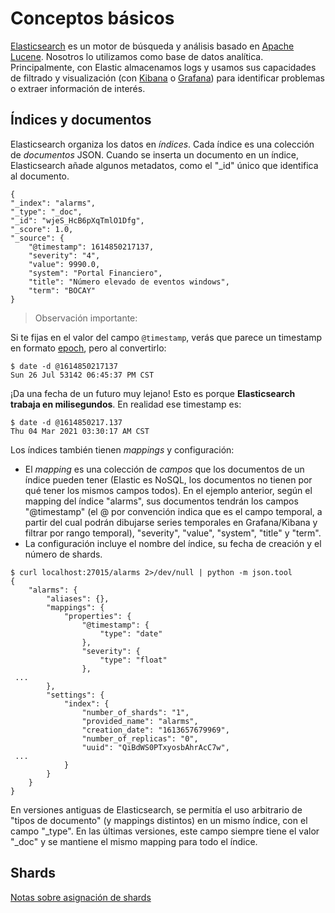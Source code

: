 # Conceptos básicos

[Elasticsearch](https://www.elastic.co/es/what-is/elasticsearch) es un motor de búsqueda y análisis basado en [Apache Lucene](https://lucene.apache.org/). Nosotros lo utilizamos como base de datos analítica. Principalmente, con Elastic almacenamos logs y usamos sus capacidades de filtrado y visualización (con [Kibana](https://www.elastic.co/es/what-is/kibana) o [Grafana](https://grafana.com/grafana/)) para identificar problemas o extraer información de interés.

## Índices y documentos

Elasticsearch organiza los datos en *índices*. Cada índice es una colección de *documentos* JSON. Cuando se inserta un documento en un índice, Elasticsearch añade algunos metadatos, como el "_id" único que identifica al documento.

```
{
"_index": "alarms",
"_type": "_doc",
"_id": "wjeS_HcB6pXqTmlO1Dfg",
"_score": 1.0,
"_source": {
    "@timestamp": 1614850217137,
    "severity": "4",
    "value": 9990.0,
    "system": "Portal Financiero",
    "title": "Número elevado de eventos windows",
    "term": "BOCAY"
}
```

> Observación importante:

Si te fijas en el valor del campo `@timestamp`, verás que parece un timestamp en formato [epoch](https://en.wikipedia.org/wiki/Unix_time), pero al convertirlo:

```
$ date -d @1614850217137
Sun 26 Jul 53142 06:45:37 PM CST
```

¡Da una fecha de un futuro muy lejano! Esto es porque **Elasticsearch trabaja en milisegundos**. En realidad ese timestamp es:

```
$ date -d @1614850217.137
Thu 04 Mar 2021 03:30:17 AM CST
```

Los índices también tienen *mappings* y configuración:

- El *mapping* es una colección de *campos* que los documentos de un índice pueden tener (Elastic es NoSQL, los documentos no tienen por qué tener los mismos campos todos). En el ejemplo anterior, según el mapping del índice "alarms", sus documentos tendrán los campos "@timestamp" (el @ por convención indica que es el campo temporal, a partir del cual podrán dibujarse series temporales en Grafana/Kibana y filtrar por rango temporal), "severity", "value", "system", "title" y "term".
- La configuración incluye el nombre del índice, su fecha de creación y el número de shards.

```
$ curl localhost:27015/alarms 2>/dev/null | python -m json.tool
{
    "alarms": {
        "aliases": {},
        "mappings": {
            "properties": {
                "@timestamp": {
                    "type": "date"
                },
                "severity": {
                    "type": "float"
                },
 ...
        },
        "settings": {
            "index": {
                "number_of_shards": "1",
                "provided_name": "alarms",
                "creation_date": "1613657679969",
                "number_of_replicas": "0",
                "uuid": "QiBdWS0PTxyosbAhrAcC7w",
 ...
            }
        }
    }
}
```

En versiones antiguas de Elasticsearch, se permitía el uso arbitrario de "tipos de documento" (y mappings distintos) en un mismo índice, con el campo "_type". En las últimas versiones, este campo siempre tiene el valor "_doc" y se mantiene el mismo mapping para todo el índice.

## Shards

[Notas sobre asignación de shards](../como_funciona_elasticsearch/configuracion_de_elasticsearch.html#notas-sobre-asignación-de-shards)
